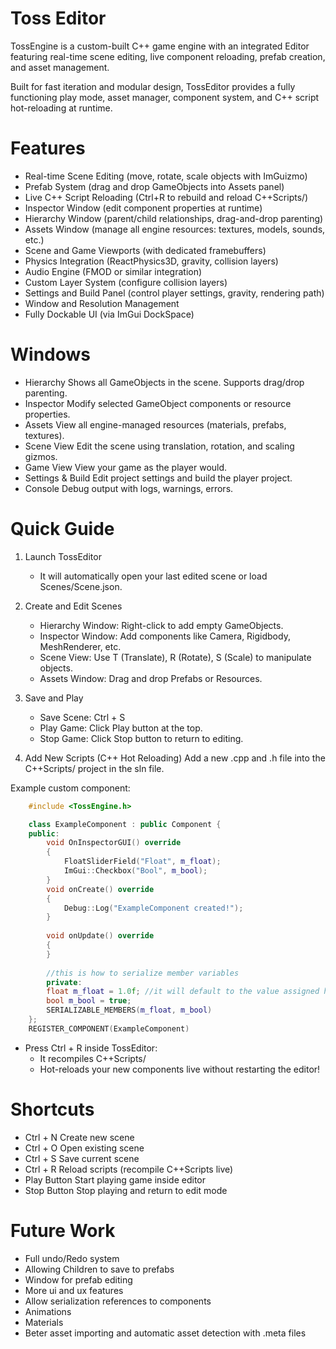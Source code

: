 # Toss Editor
TossEngine is a custom-built C++ game engine with an integrated Editor featuring real-time scene editing, live component reloading, prefab creation, and asset management.

Built for fast iteration and modular design, TossEditor provides a fully functioning play mode, asset manager, component system, and C++ script hot-reloading at runtime.

# Features
* Real-time Scene Editing (move, rotate, scale objects with ImGuizmo)
* Prefab System (drag and drop GameObjects into Assets panel)
* Live C++ Script Reloading (Ctrl+R to rebuild and reload C++Scripts/)
* Inspector Window (edit component properties at runtime)
* Hierarchy Window (parent/child relationships, drag-and-drop parenting)
* Assets Window (manage all engine resources: textures, models, sounds, etc.)
* Scene and Game Viewports (with dedicated framebuffers)
* Physics Integration (ReactPhysics3D, gravity, collision layers)
* Audio Engine (FMOD or similar integration)
* Custom Layer System (configure collision layers)
* Settings and Build Panel (control player settings, gravity, rendering path)
* Window and Resolution Management
* Fully Dockable UI (via ImGui DockSpace)

# Windows
* Hierarchy	Shows all GameObjects in the scene. Supports drag/drop parenting.
* Inspector	Modify selected GameObject components or resource properties.
* Assets	View all engine-managed resources (materials, prefabs, textures).
* Scene View	Edit the scene using translation, rotation, and scaling gizmos.
* Game View	View your game as the player would.
* Settings & Build	Edit project settings and build the player project.
* Console	Debug output with logs, warnings, errors.

# Quick Guide
1. Launch TossEditor
    * It will automatically open your last edited scene or load Scenes/Scene.json.

2. Create and Edit Scenes
   * Hierarchy Window: Right-click to add empty GameObjects.
   * Inspector Window: Add components like Camera, Rigidbody, MeshRenderer, etc.
   * Scene View: Use T (Translate), R (Rotate), S (Scale) to manipulate objects.
   * Assets Window: Drag and drop Prefabs or Resources.

3. Save and Play
   * Save Scene: Ctrl + S
   * Play Game: Click Play button at the top.
   * Stop Game: Click Stop button to return to editing.

4. Add New Scripts (C++ Hot Reloading)
Add a new .cpp and .h file into the C++Scripts/ project in the sln file.

Example custom component:
```c++ 
    #include <TossEngine.h>

    class ExampleComponent : public Component {
    public:
        void OnInspectorGUI() override
        {
            FloatSliderField("Float", m_float);
            ImGui::Checkbox("Bool", m_bool);
        }
        void onCreate() override 
        {
            Debug::Log("ExampleComponent created!");
        }
    
        void onUpdate() override 
        {
        }
        
        //this is how to serialize member variables
        private:
        float m_float = 1.0f; //it will default to the value assigned here if not serialized before
        bool m_bool = true; 
        SERIALIZABLE_MEMBERS(m_float, m_bool)
    };
    REGISTER_COMPONENT(ExampleComponent)
```

* Press Ctrl + R inside TossEditor:
    * It recompiles C++Scripts/
    * Hot-reloads your new components live without restarting the editor!

# Shortcuts
* Ctrl + N	Create new scene
* Ctrl + O	Open existing scene
* Ctrl + S	Save current scene
* Ctrl + R	Reload scripts (recompile C++Scripts live)
* Play Button	Start playing game inside editor
* Stop Button	Stop playing and return to edit mode

# Future Work
* Full undo/Redo system
* Allowing Children to save to prefabs
* Window for prefab editing
* More ui and ux features
* Allow serialization references to components
* Animations
* Materials
* Beter asset importing and automatic asset detection with .meta files